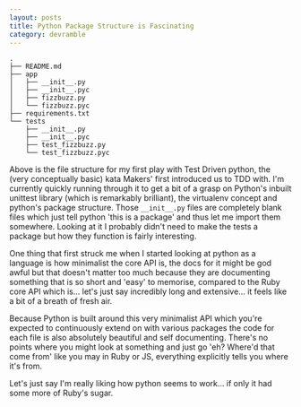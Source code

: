 ```yaml
---
layout: posts
title: Python Package Structure is Fascinating
category: devramble
---
```


~~~
.
├── README.md
├── app
│   ├── __init__.py
│   ├── __init__.pyc
│   ├── fizzbuzz.py
│   └── fizzbuzz.pyc
├── requirements.txt
└── tests
    ├── __init__.py
    ├── __init__.pyc
    ├── test_fizzbuzz.py
    └── test_fizzbuzz.pyc
~~~

Above is the file structure for my first play with Test Driven python, the (very conceptually basic) kata Makers' first introduced us to TDD with. I'm currently quickly running through it to get a bit of a grasp on Python's inbuilt unittest library (which is remarkably brilliant), the virtualenv concept and python's package structure. Those `__init__.py` files are completely blank files which just tell python 'this is a package' and thus let me import them somewhere. Looking at it I probably didn't need to make the tests a package but how they function is fairly interesting.

One thing that first struck me when I started looking at python as a language is how minimalist the core API is, the docs for it might be god awful but that doesn't matter too much because they are documenting something that is so short and 'easy' to memorise, compared to the Ruby core API which is... let's just say incredibly long and extensive... it feels like a bit of a breath of fresh air.

Because Python is built around this very minimalist API which you're expected to continuously extend on with various packages the code for each file is also absolutely beautiful and self documenting. There's no points where you might look at something and just go 'eh? Where'd that come from' like you may in Ruby or JS, everything explicitly tells you where it's from.

Let's just say I'm really liking how python seems to work... if only it had some more of Ruby's sugar.
